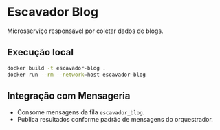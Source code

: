 # Escavador Blog

Microsserviço responsável por coletar dados de blogs.

## Execução local
```bash
docker build -t escavador-blog .
docker run --rm --network=host escavador-blog
```

## Integração com Mensageria
- Consome mensagens da fila `escavador_blog`.
- Publica resultados conforme padrão de mensagens do orquestrador.
